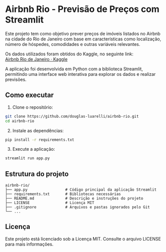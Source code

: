 # Airbnb Rio - Previsão de Preços com Streamlit

Este projeto tem como objetivo prever preços de imóveis listados no Airbnb na cidade do Rio de Janeiro com base em características como localização, número de hóspedes, comodidades e outras variáveis relevantes.

Os dados utilizados foram obtidos do Kaggle, no seguinte link:  
[Airbnb Rio de Janeiro · Kaggle](https://www.kaggle.com/allanbruno/airbnb-rio-de-janeiro)

A aplicação foi desenvolvida em Python com a biblioteca Streamlit, permitindo uma interface web interativa para explorar os dados e realizar previsões.

## Como executar

1. Clone o repositório:

```bash
git clone https://github.com/douglas-luarelli/airbnb-rio.git
cd airbnb-rio
```

2. Instale as dependências:

```bash
pip install -r requirements.txt
```

3. Execute a aplicação:

```bash
streamlit run app.py
```

## Estrutura do projeto

```
airbnb-rio/
├── app.py                 # Código principal da aplicação Streamlit
├── requirements.txt       # Bibliotecas necessárias
├── README.md              # Descrição e instruções do projeto
├── LICENSE                # Licença MIT
├── .gitignore             # Arquivos e pastas ignorados pelo Git
└── ...
```

## Licença

Este projeto está licenciado sob a Licença MIT. Consulte o arquivo LICENSE para mais informações.
